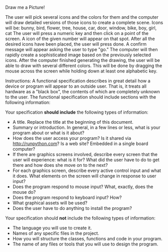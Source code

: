 Draw me a Picture!


The user will pick several icons and the colors for them and the computer will draw detailed versions of those icons to create a complete scene.
Icons will be: bunny, bird, flower, tree, house, car, door, window, bike, boy, girl, cat
The user will press a numeric key and then click on a point of the screen. A icon of the given number will appear on that spot. After all the desired icons have been placed, the user will press done. A confirm message will appear asking the user to type "go."
The computer will then rapidly create a sophisticated image based on the previously selected icons.
After the computer finished generating the drawing, the user will be able to draw with several different colors. This will be done by dragging the mouse across the screen while holding down at least one alphabetic key.



Instructions:
A functional specification describes in great detail how a device or program will appear to an
outside user. That is, it treats all hardware as a "black box", the contents of which are completely
unknown to the user. The functional specification should include sections with the following information:

Your specification **should include** the following types of information:

* A title. Replace the title at the beginning of this document.
* Summary or introduction. In general, in a few lines or less, what is your program about or what is it about?
* How does the user access your program? Is it shared via http://runpython.com? Is a web site? Embedded in 
  a single board computer? 
* If there are graphics screens involved, describe every screen that the user will experience: what is it for? 
  What did the user have to do to get there and how does she move on to the next?
* For each graphics screen, describe every active control input and what it does. What elements on the screen will
  change in response to user input?
* Does the program respond to mouse input? What, exactly, does the mouse do?
* Does the program respond to keyboard input? How?
* What graphical assets will be used?
* Does the user have to do anything to install the program?

Your specification should **not** include the following types of information:

* The language you will use to create it.
* Names of any specific files in the project.
* How you will structure the classes, functions and code in your program.
* The name of any files or tools that you will use to design the program.
